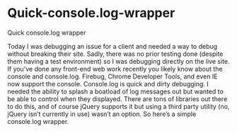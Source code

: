 Quick-console.log-wrapper
=========================

Quick console.log wrapper


Today I was debugging an issue for a client and needed a way to debug without breaking their site. Sadly, there was no prior testing done (despite them having a test environment) so I was debugging directly on the live site. If you’ve done any front-end web work recently you likely know about the console and console.log. Firebug, Chrome Developer Tools, and even IE now support the console. Console.log is quick and dirty debugging. I needed the ability to splash a boatload of log messages out but wanted to be able to control when they displayed. There are tons of libraries out there to do this, and of course jQuery supports it but using a third party utility (no, jQuery isn’t currently in use) wasn’t an option. So here’s a simple console.log wrapper.